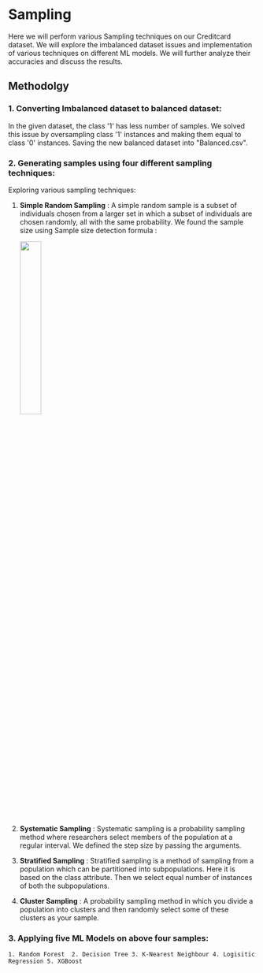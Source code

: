 # Sampling

Here we will perform various Sampling techniques on our Creditcard dataset. We will explore the imbalanced dataset issues and 
implementation of various techniques on different ML models. We will further analyze their accuracies and discuss the results.

## Methodolgy
### 1. Converting Imbalanced dataset to balanced dataset: <br>
   In the given dataset, the class '1' has less number of samples. We solved this issue by oversampling class '1' instances
   and making them equal to class '0' instances. Saving the new balanced dataset into "Balanced.csv".
   
### 2. Generating samples using four different sampling techniques: <br>
   Exploring various sampling techniques:
   1. **Simple Random Sampling** : A simple random sample is a subset of individuals chosen from a larger set in which a subset of individuals are chosen randomly, all       with the same probability. We found the sample size using Sample size detection formula :

      <img src="https://user-images.githubusercontent.com/100415671/219952601-de539e8a-3dad-4da7-8722-e8304a1c5396.png" width=30% height=30%>

   2. **Systematic Sampling** : Systematic sampling is a probability sampling method where researchers select members of the population at a regular interval. We             defined the step size by passing the arguments. 
      
   3. **Stratified Sampling** : Stratified sampling is a method of sampling from a population which can be partitioned into subpopulations. Here it is based on the           class attribute. Then we select equal number of instances of both the subpopulations.
      
   4. **Cluster Sampling** : A probability sampling method in which you divide a population into clusters   and then randomly select some of these clusters as your            sample.  
### 3. Applying five ML Models on above four samples: <br>

    1. Random Forest  2. Decision Tree 3. K-Nearest Neighbour 4. Logisitic Regression 5. XGBoost

     

   
   







